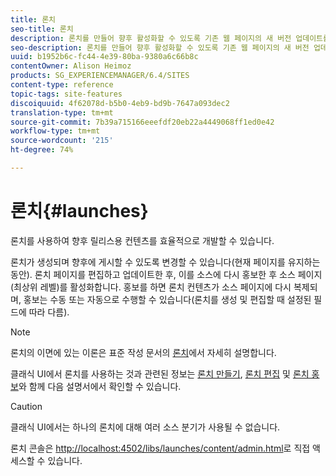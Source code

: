 ```yaml
---
title: 론치
seo-title: 론치
description: 론치를 만들어 향후 활성화할 수 있도록 기존 웹 페이지의 새 버전 업데이트를 활성화할 수 있습니다. 론치를 만들 때에는 제목과 소스 페이지를 지정합니다.
seo-description: 론치를 만들어 향후 활성화할 수 있도록 기존 웹 페이지의 새 버전 업데이트를 활성화할 수 있습니다. 론치를 만들 때에는 제목과 소스 페이지를 지정합니다.
uuid: b1952b6c-fc44-4e39-80ba-9380a6c66b8c
contentOwner: Alison Heimoz
products: SG_EXPERIENCEMANAGER/6.4/SITES
content-type: reference
topic-tags: site-features
discoiquuid: 4f62078d-b5b0-4eb9-bd9b-7647a093dec2
translation-type: tm+mt
source-git-commit: 7b39a715166eeefdf20eb22a4449068ff1ed0e42
workflow-type: tm+mt
source-wordcount: '215'
ht-degree: 74%

---
```



# 론치{#launches}

론치를 사용하여 향후 릴리스용 컨텐츠를 효율적으로 개발할 수 있습니다.

론치가 생성되며 향후에 게시할 수 있도록 변경할 수 있습니다(현재 페이지를 유지하는 동안). 론치 페이지를 편집하고 업데이트한 후, 이를 소스에 다시 홍보한 후 소스 페이지(최상위 레벨)를 활성화합니다. 홍보를 하면 론치 컨텐츠가 소스 페이지에 다시 복제되며, 홍보는 수동 또는 자동으로 수행할 수 있습니다(론치를 생성 및 편집할 때 설정된 필드에 따라 다름).

>[!NOTE]
>
>론치의 이면에 있는 이론은 표준 작성 문서의 [론치](/help/sites-authoring/launches.md)에서 자세히 설명합니다.
>
>클래식 UI에서 론치를 사용하는 것과 관련된 정보는 [론치 만들기](/help/sites-classic-ui-authoring/classic-launches-creating.md), [론치 편집](/help/sites-classic-ui-authoring/classic-launches-editing.md) 및 [론치 홍보](/help/sites-classic-ui-authoring/classic-launches-promoting.md)와 함께 다음 설명서에서 확인할 수 있습니다.

>[!CAUTION]
>
>클래식 UI에서는 하나의 론치에 대해 여러 소스 분기가 사용될 수 없습니다.

론치 콘솔은 [http://localhost:4502/libs/launches/content/admin.html](http://localhost:4502/libs/launches/content/admin.html)로 직접 액세스할 수 있습니다.
